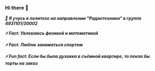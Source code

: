 ### Hi there 👋
***🤔 Я учусь в политехе на направлении "Радиотехника" в группе 4931101/30002***

***⚡ Fact: Увлекаюсь физикой и математикой***

***⚡ Fact: Люблю заниматься спортом***

***⚡ Fun fact: Если бы была духовка в съёмной квартире, то пекла бы торты на заказ***





<!--
**korovinaen/korovinaen** is a ✨ _special_ ✨ repository because its `README.md` (this file) appears on your GitHub profile.

Here are some ideas to get you started:

- 🔭 I’m currently working on ...
- 🌱 I’m currently learning ...
- 👯 I’m looking to collaborate on ...
- 🤔 I’m looking for help with ...
- 💬 Ask me about ...
- 📫 How to reach me: ...
-  Pronouns: ...
- ⚡ Fun fact: ...
-->
